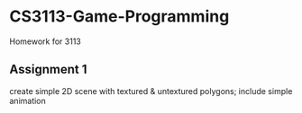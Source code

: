 # CS3113-Game-Programming
Homework for 3113

## Assignment 1

create simple 2D scene with textured & untextured polygons; include simple animation
